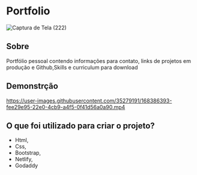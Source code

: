 # Portfolio

![Captura de Tela (222)](https://user-images.githubusercontent.com/35279191/168384951-8b85deb3-c4b1-4e04-9711-d2eb0c1257e9.png)

## Sobre
<p> Portfólio pessoal contendo informações para contato, links de projetos em produção e Github,Skills e curriculum para download</p>

## Demonstrção
https://user-images.githubusercontent.com/35279191/168386393-fee29e95-22e0-4cb9-a4f5-0f41d56a0a90.mp4

## O que foi utilizado para criar o projeto?
* Html,
* Css,
* Bootstrap,
* Netlify,
* Godaddy
